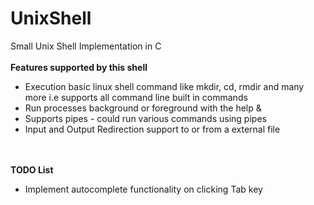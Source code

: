 # UnixShell
Small Unix Shell Implementation in C<br><br>
<b> Features supported by this shell </b>
<ul>
	<li>Execution basic linux shell command like mkdir, cd, rmdir and many more i.e supports all command line built in commands</li>
	<li>Run processes background or foreground with the help &</li>
	<li>Supports pipes - could run various commands using pipes</li>
	<li>Input and Output Redirection support to or from a external file</li>
</ul>
<br><br>
<b>TODO List</b>
<ul>
	<li>Implement autocomplete functionality on clicking Tab key</li>
</ul>
